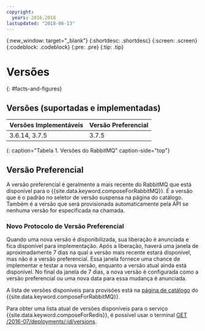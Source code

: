 ```yaml
---
copyright:
  years: 2016,2018
lastupdated: "2018-06-13"
---
```


{:new_window: target="_blank"}
{:shortdesc: .shortdesc}
{:screen: .screen}
{:codeblock: .codeblock}
{:pre: .pre}
{:tip: .tip}

# Versões 
{: #facts-and-figures}

## Versões (suportadas e implementadas)

Versões Implementáveis| Versão Preferencial
----------|-----------
3.6.14, 3.7.5 | 3.7.5
{: caption="Tabela 1. Versões do RabbitMQ" caption-side="top"}

## Versão Preferencial

A versão preferencial é geralmente a mais recente do RabbitMQ que está disponível para o {{site.data.keyword.composeForRabbitMQ}}. É a versão que é o padrão no seletor de versão suspensa na página do catálogo. Também é a versão que será provisionada automaticamente pela API se nenhuma versão for especificada na chamada.

### Novo Protocolo de Versão Preferencial

Quando uma nova versão é disponibilizada, sua liberação é anunciada e fica disponível para implementação. Após a liberação, haverá uma janela de aproximadamente 7 dias na qual a versão mais recente estará disponível, mas não é a versão preferencial. Essa janela fornece uma chance de implementar e testar a nova versão, enquanto a versão atual ainda está disponível. No final da janela de 7 dias, a nova versão é configurada como a versão preferencial ou uma nova data para essa mudança é anunciada.

A lista de versões disponíveis para provisões está na [página de catálogo](https://console.{DomainName}/catalog/services/compose-for-rabbitmq) do {{site.data.keyword.composeForRabbitMQ}}.

Para obter uma lista atual de versões disponíveis para o serviço {{site.data.keyword.composeForRedis}}, é possível usar o terminal [GET /2016-07/deployments/:id/versions](https://apidocs.compose.com/v1.0/reference#2016-07-get-deployments-versions).
